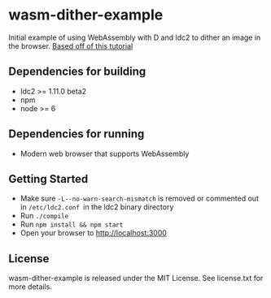 # wasm-dither-example

Initial example of using WebAssembly with D and ldc2 to dither an image in the browser. [Based off of this tutorial](https://wiki.dlang.org/Generating_WebAssembly_with_LDC)

## Dependencies for building

* ldc2 >= 1.11.0 beta2
* npm
* node >= 6

## Dependencies for running

* Modern web browser that supports WebAssembly

## Getting Started

* Make sure `-L--no-warn-search-mismatch` is removed or commented out in `/etc/ldc2.conf `in the ldc2 binary directory
* Run `./compile`
* Run `npm install && npm start`
* Open your browser to [http://localhost:3000](http://localhost:3000)

## License

wasm-dither-example is released under the MIT License. See license.txt for more details.